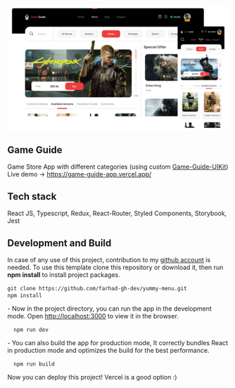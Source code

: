 ![game guide screenshot](https://github.com/farhad-gh-dev/game-guide/blob/master/src/Assets/project-screenshot.png)

## Game Guide

Game Store App with different categories (using custom [Game-Guide-UIKit](https://game-guide-uikit.vercel.app/))
Live demo -> https://game-guide-app.vercel.app/

## Tech stack

React JS, Typescript, Redux, React-Router, Styled Components, Storybook, Jest

## Development and Build

In case of any use of this project, contribution to my [github account](https://github.com/farhad-gh-dev) is needed. To use this template clone this repository or download it, then run **npm install** to install project packages.

    git clone https://github.com/farhad-gh-dev/yummy-menu.git
    npm install

\-
Now in the project directory, you can run the app in the development mode.
Open [http://localhost:3000](http://localhost:3000/) to view it in the browser.

      npm run dev

\-
You can also build the app for production mode, It correctly bundles React in production mode and optimizes the build for the best performance.

      npm run build

Now you can deploy this project! Vercel is a good option :)
